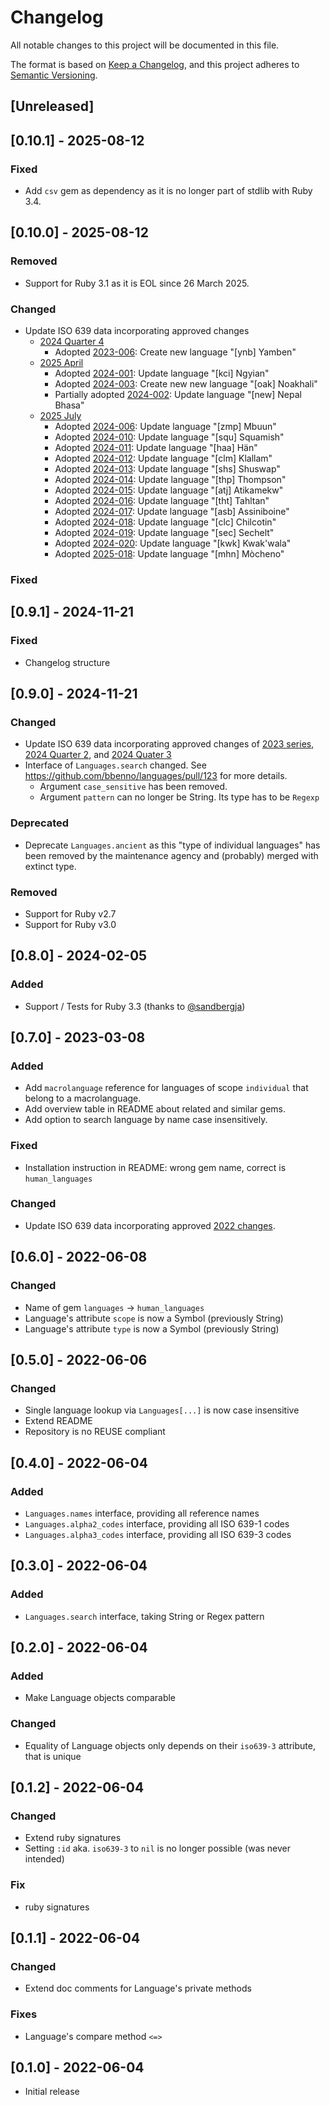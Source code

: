 # Changelog

All notable changes to this project will be documented in this file.

The format is based on [Keep a Changelog](https://keepachangelog.com/en/1.0.0/),
and this project adheres to [Semantic Versioning](https://semver.org/spec/v2.0.0.html).

## [Unreleased]

## [0.10.1] - 2025-08-12

### Fixed

- Add `csv` gem as dependency as it is no longer part of stdlib with Ruby 3.4.

## [0.10.0] - 2025-08-12

### Removed

- Support for Ruby 3.1 as it is EOL since 26 March 2025.

### Changed

- Update ISO 639 data incorporating approved changes
  - [2024 Quarter 4](https://iso639-3.sil.org/sites/iso639-3/files/reports/ISO%20639_MA%202024%20Q4%20January%202025%20newsletter.pdf)
    - Adopted [2023-006](https://iso639-3.sil.org/request/2023-006): Create new language "[ynb] Yamben"
  - [2025 April](https://iso639-3.sil.org/sites/iso639-3/files/reports/Issue%2004%20April%202025%20ISO%20639%20MA%20Newsletter.pdf)
    - Adopted [2024-001](https://iso639-3.sil.org/request/2024-001): Update language "[kci] Ngyian"
    - Adopted [2024-003](https://iso639-3.sil.org/request/2024-003): Create new new language "[oak] Noakhali"
    - Partially adopted [2024-002](https://iso639-3.sil.org/request/2024-002): Update language "[new] Nepal Bhasa"
  - [2025 July](https://iso639-3.sil.org/sites/iso639-3/files/reports/Issue%2005%20July%202025%20ISO%20639%20MA%20Newsletter.pdf)
    - Adopted [2024-006](https://iso639-3.sil.org/request/2024-006): Update language "[zmp] Mbuun"
    - Adopted [2024-010](https://iso639-3.sil.org/request/2024-010): Update language "[squ] Squamish"
    - Adopted [2024-011](https://iso639-3.sil.org/request/2024-011): Update language "[haa] Hän"
    - Adopted [2024-012](https://iso639-3.sil.org/request/2024-012): Update language "[clm] Klallam"
    - Adopted [2024-013](https://iso639-3.sil.org/request/2024-013): Update language "[shs] Shuswap"
    - Adopted [2024-014](https://iso639-3.sil.org/request/2024-014): Update language "[thp] Thompson"
    - Adopted [2024-015](https://iso639-3.sil.org/request/2024-015): Update language "[atj] Atikamekw"
    - Adopted [2024-016](https://iso639-3.sil.org/request/2024-016): Update language "[tht] Tahltan"
    - Adopted [2024-017](https://iso639-3.sil.org/request/2024-017): Update language "[asb] Assiniboine"
    - Adopted [2024-018](https://iso639-3.sil.org/request/2024-018): Update language "[clc] Chilcotin"
    - Adopted [2024-019](https://iso639-3.sil.org/request/2024-019): Update language "[sec] Sechelt"
    - Adopted [2024-020](https://iso639-3.sil.org/request/2024-020): Update language "[kwk] Kwak'wala"
    - Adopted [2025-018](https://iso639-3.sil.org/request/2025-018): Update language "[mhn] Mòcheno"

### Fixed

## [0.9.1] - 2024-11-21

### Fixed

- Changelog structure

## [0.9.0] - 2024-11-21

### Changed

- Update ISO 639 data incorporating approved changes of [2023 series](https://iso639-3.sil.org/sites/iso639-3/files/reports/2023%20Summary%20of%20Outcomes.pdf), [2024 Quarter 2](https://iso639-3.sil.org/sites/iso639-3/files/reports/2024%20Quarter%202%20639%20MA%20newsletter.pdf), and [2024 Quater 3](https://iso639-3.sil.org/sites/iso639-3/files/reports/2024%20Quarter%203%20639%20MA%20newsletter.pdf)
- Interface of `Languages.search` changed. See <https://github.com/bbenno/languages/pull/123> for more details.
  - Argument `case_sensitive` has been removed.
  - Argument `pattern` can no longer be String. Its type has to be `Regexp`

### Deprecated

- Deprecate `Languages.ancient` as this "type of individual languages" has been removed by the maintenance agency and (probably) merged with extinct type.

### Removed

- Support for Ruby v2.7
- Support for Ruby v3.0

## [0.8.0] - 2024-02-05

### Added

- Support / Tests for Ruby 3.3 (thanks to [@sandbergja](https://github.com/sandbergja))

## [0.7.0] - 2023-03-08

### Added

- Add `macrolanguage` reference for languages of scope `individual` that belong to a macrolanguage.
- Add overview table in README about related and similar gems.
- Add option to search language by name case insensitively.

### Fixed

- Installation instruction in README: wrong gem name, correct is `human_languages`

### Changed

- Update ISO 639 data incorporating approved [2022 changes](https://iso639-3.sil.org/sites/iso639-3/files/reports/639-3_ChangeRequests_2022_Summary.pdf).

## [0.6.0] - 2022-06-08

### Changed

- Name of gem `languages` -> `human_languages`
- Language's attribute `scope` is now a Symbol (previously String)
- Language's attribute `type` is now a Symbol (previously String)

## [0.5.0] - 2022-06-06

### Changed

- Single language lookup via `Languages[...]` is now case insensitive
- Extend README
- Repository is no REUSE compliant

## [0.4.0] - 2022-06-04

### Added

- `Languages.names` interface, providing all reference names
- `Languages.alpha2_codes` interface, providing all ISO 639-1 codes
- `Languages.alpha3_codes` interface, providing all ISO 639-3 codes

## [0.3.0] - 2022-06-04

### Added

- `Languages.search` interface, taking String or Regex pattern

## [0.2.0] - 2022-06-04

### Added

- Make Language objects comparable

### Changed

- Equality of Language objects only depends on their `iso639-3` attribute, that is unique

## [0.1.2] - 2022-06-04

### Changed

- Extend ruby signatures
- Setting `:id` aka. `iso639-3` to `nil` is no longer possible (was never intended)

### Fix

- ruby signatures

## [0.1.1] - 2022-06-04

### Changed

- Extend doc comments for Language's private methods

### Fixes

- Language's compare method `<=>`

## [0.1.0] - 2022-06-04

- Initial release
